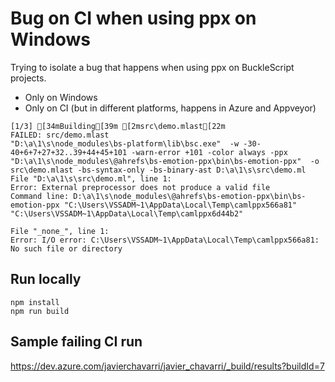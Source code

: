 # Bug on CI when using ppx on Windows

Trying to isolate a bug that happens when using ppx on BuckleScript projects.

- Only on Windows
- Only on CI (but in different platforms, happens in Azure and Appveyor)

```
[1/3] [34mBuilding[39m [2msrc\demo.mlast[22m
FAILED: src/demo.mlast 
"D:\a\1\s\node_modules\bs-platform\lib\bsc.exe"  -w -30-40+6+7+27+32..39+44+45+101 -warn-error +101 -color always -ppx "D:\a\1\s\node_modules\@ahrefs\bs-emotion-ppx\bin\bs-emotion-ppx"  -o src\demo.mlast -bs-syntax-only -bs-binary-ast D:\a\1\s\src\demo.ml
File "D:\a\1\s\src\demo.ml", line 1:
Error: External preprocessor does not produce a valid file
Command line: D:\a\1\s\node_modules\@ahrefs\bs-emotion-ppx\bin\bs-emotion-ppx "C:\Users\VSSADM~1\AppData\Local\Temp\camlppx566a81" "C:\Users\VSSADM~1\AppData\Local\Temp\camlppx6d44b2"

File "_none_", line 1:
Error: I/O error: C:\Users\VSSADM~1\AppData\Local\Temp\camlppx566a81: No such file or directory
```


## Run locally
```
npm install
npm run build
```

## Sample failing CI run

https://dev.azure.com/javierchavarri/javier_chavarri/_build/results?buildId=7
